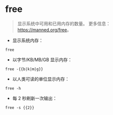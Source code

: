 # free

> 显示系统中可用和已用内存的数量。
> 更多信息：<https://manned.org/free>。

- 显示系统内存：

`free`

- 以字节/KB/MB/GB 显示内存：

`free -{{b|k|m|g}}`

- 以人类可读的单位显示内存：

`free -h`

- 每 2 秒刷新一次输出：

`free -s {{2}}`